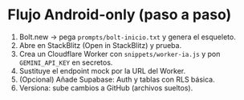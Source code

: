 # Flujo Android-only (paso a paso)
1) Bolt.new → pega `prompts/bolt-inicio.txt` y genera el esqueleto.
2) Abre en StackBlitz (Open in StackBlitz) y prueba.
3) Crea un Cloudflare Worker con `snippets/worker-ia.js` y pon `GEMINI_API_KEY` en secretos.
4) Sustituye el endpoint mock por la URL del Worker.
5) (Opcional) Añade Supabase: Auth y tablas con RLS básica.
6) Versiona: sube cambios a GitHub (archivos sueltos).
